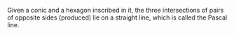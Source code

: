 Given a conic and a hexagon inscribed in it, the three intersections of
pairs of opposite sides (produced) lie on a straight line, which is
called the Pascal line.
